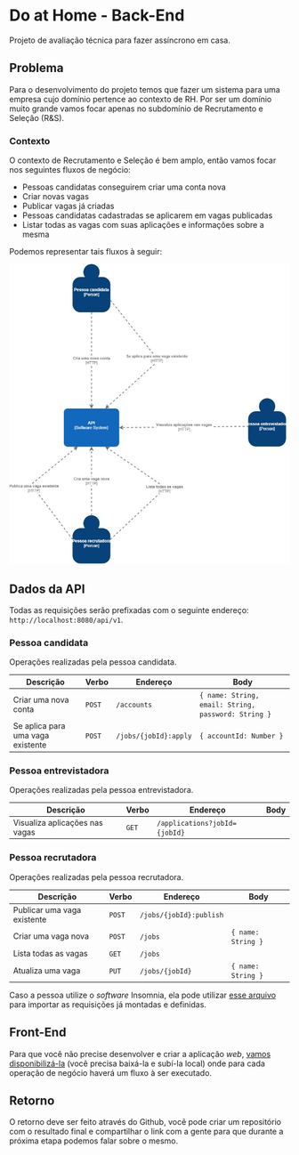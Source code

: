 # Do at Home - Back-End

Projeto de avaliação técnica para fazer assíncrono em casa.

## Problema

Para o desenvolvimento do projeto temos que fazer um sistema para uma empresa cujo domínio pertence ao contexto de RH. Por ser um domínio muito grande vamos focar apenas no subdomínio de Recrutamento e Seleção (R&S).

### Contexto 

O contexto de Recrutamento e Seleção é bem amplo, então vamos focar nos seguintes fluxos de negócio:

- Pessoas candidatas conseguirem criar uma conta nova
- Criar novas vagas
- Publicar vagas já criadas
- Pessoas candidatas cadastradas se aplicarem em vagas publicadas
- Listar todas as vagas com suas aplicações e informações sobre a mesma

Podemos representar tais fluxos à seguir:

![Representação dos fluxos de negócios](/assets/img/diagram.jpg)

## Dados da API

Todas as requisições serão prefixadas com o seguinte endereço: `http://localhost:8080/api/v1`.

### Pessoa candidata

Operações realizadas pela pessoa candidata.

| Descrição | Verbo | Endereço         | Body |
| --------- | ----- |------------------| ---- |
| Criar uma nova conta | `POST` | `/accounts`      | `{ name: String, email: String, password: String }` |
| Se aplica para uma vaga existente | `POST` | `/jobs/{jobId}:apply` | `{ accountId: Number }` |


### Pessoa entrevistadora

Operações realizadas pela pessoa entrevistadora.

| Descrição | Verbo | Endereço                      | Body |
| --------- | ----- |-------------------------------| ---- |
| Visualiza aplicações nas vagas | `GET` | `/applications?jobId={jobId}` |

### Pessoa recrutadora

Operações realizadas pela pessoa recrutadora.

| Descrição               | Verbo  | Endereço         | Body |
|-------------------------|--------|------------------| ---- |
| Publicar uma vaga existente | `POST` | `/jobs/{jobId}:publish` |
| Criar uma vaga nova     | `POST` | `/jobs`          | `{ name: String }` |
| Lista todas as vagas    | `GET`  | `/jobs`          |
| Atualiza uma vaga       | `PUT`  | `/jobs/{jobId}`  | `{ name: String }` |

Caso a pessoa utilize o _software_ Insomnia, ela pode utilizar [esse arquivo](https://github.com/gupy-io/simple-api-interview/blob/main/insomnia.json) para importar as requisições já montadas e definidas.


## Front-End

Para que você não precise desenvolver e criar a aplicação _web_, [vamos disponibilizá-la](https://github.com/gupy-io/simple-app-web-interview) (você precisa baixá-la e subí-la local) onde para cada operação de negócio haverá um fluxo à ser executado.

## Retorno

O retorno deve ser feito através do Github, você pode criar um repositório com o resultado final e compartilhar o link com a gente para que durante a próxima etapa podemos falar sobre o mesmo.
